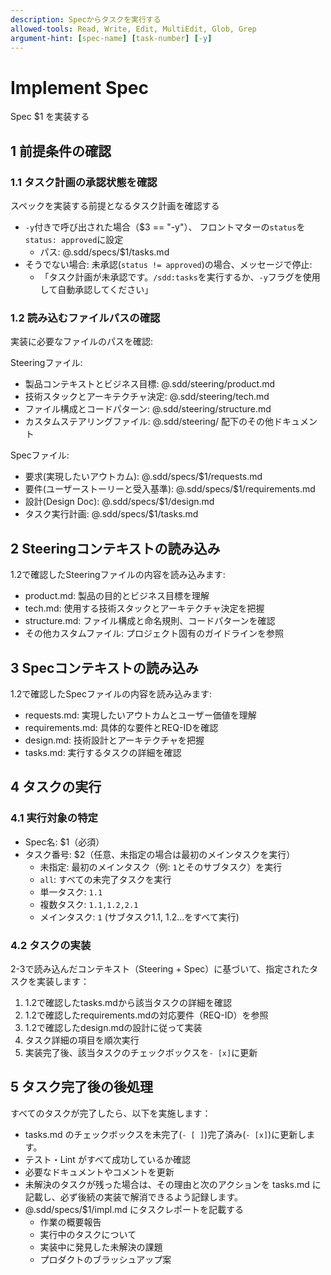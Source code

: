 ```yaml
---
description: Specからタスクを実行する
allowed-tools: Read, Write, Edit, MultiEdit, Glob, Grep
argument-hint: [spec-name] [task-number] [-y]
---
```


# Implement Spec

Spec $1 を実装する

## 1 前提条件の確認

### 1.1 タスク計画の承認状態を確認

スペックを実装する前提となるタスク計画を確認する

- `-y`付きで呼び出された場合（$3 == "-y"）、 フロントマターの`status`を`status: approved`に設定
  - パス: @.sdd/specs/$1/tasks.md
- そうでない場合: 未承認(`status != approved`)の場合、メッセージで停止:
  - 「タスク計画が未承認です。`/sdd:tasks`を実行するか、`-y`フラグを使用して自動承認してください」

### 1.2 読み込むファイルパスの確認

実装に必要なファイルのパスを確認:

Steeringファイル:
- 製品コンテキストとビジネス目標: @.sdd/steering/product.md
- 技術スタックとアーキテクチャ決定: @.sdd/steering/tech.md
- ファイル構成とコードパターン: @.sdd/steering/structure.md
- カスタムステアリングファイル: @.sdd/steering/ 配下のその他ドキュメント

Specファイル:
- 要求(実現したいアウトカム): @.sdd/specs/$1/requests.md
- 要件(ユーザーストーリーと受入基準): @.sdd/specs/$1/requirements.md
- 設計(Design Doc): @.sdd/specs/$1/design.md
- タスク実行計画: @.sdd/specs/$1/tasks.md

## 2 Steeringコンテキストの読み込み

1.2で確認したSteeringファイルの内容を読み込みます:
- product.md: 製品の目的とビジネス目標を理解
- tech.md: 使用する技術スタックとアーキテクチャ決定を把握
- structure.md: ファイル構成と命名規則、コードパターンを確認
- その他カスタムファイル: プロジェクト固有のガイドラインを参照

## 3 Specコンテキストの読み込み

1.2で確認したSpecファイルの内容を読み込みます:
- requests.md: 実現したいアウトカムとユーザー価値を理解
- requirements.md: 具体的な要件とREQ-IDを確認
- design.md: 技術設計とアーキテクチャを把握
- tasks.md: 実行するタスクの詳細を確認

## 4 タスクの実行

### 4.1 実行対象の特定

- Spec名: $1（必須）
- タスク番号: $2（任意、未指定の場合は最初のメインタスクを実行）
  - 未指定: 最初のメインタスク（例: `1`とそのサブタスク）を実行
  - `all`: すべての未完了タスクを実行
  - 単一タスク: `1.1`
  - 複数タスク: `1.1,1.2,2.1`
  - メインタスク: `1` (サブタスク1.1, 1.2...をすべて実行)

### 4.2 タスクの実装

2-3で読み込んだコンテキスト（Steering + Spec）に基づいて、指定されたタスクを実装します：

1. 1.2で確認したtasks.mdから該当タスクの詳細を確認
2. 1.2で確認したrequirements.mdの対応要件（REQ-ID）を参照
3. 1.2で確認したdesign.mdの設計に従って実装
4. タスク詳細の項目を順次実行
5. 実装完了後、該当タスクのチェックボックスを`- [x]`に更新

## 5 タスク完了後の後処理

すべてのタスクが完了したら、以下を実施します：

- tasks.md のチェックボックスを未完了(`- [ ]`)完了済み(`- [x]`)に更新します。
- テスト・Lint がすべて成功しているか確認
- 必要なドキュメントやコメントを更新
- 未解決のタスクが残った場合は、その理由と次のアクションを tasks.md に記載し、必ず後続の実装で解消できるよう記録します。
- @.sdd/specs/$1/impl.md にタスクレポートを記載する
  - 作業の概要報告
  - 実行中のタスクについて
  - 実装中に発見した未解決の課題
  - プロダクトのブラッシュアップ案
